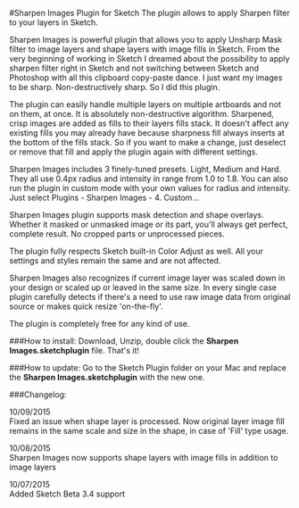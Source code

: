 
#Sharpen Images Plugin for Sketch
The plugin allows to apply Sharpen filter to your layers in Sketch.

Sharpen Images is powerful plugin that allows you to apply Unsharp Mask filter to image layers and shape layers with image fills in Sketch.
From the very beginning of working in Sketch I dreamed about the possibility to apply sharpen filter right in Sketch and not switching between Sketch and Photoshop with all this clipboard copy-paste dance. I just want my images to be sharp. Non-destructively sharp. So I did this plugin.

The plugin can easily handle multiple layers on multiple artboards and not on them, at once. It is absolutely non-destructive algorithm. Sharpened, crisp images are added as fills to their layers fills stack. It doesn't affect any existing fills you may already have because sharpness fill always inserts at the bottom of the fills stack. So if you want to make a change, just deselect or remove that fill and apply the plugin again with different settings.

Sharpen Images includes 3 finely-tuned presets. Light, Medium and Hard. They all use 0.4px radius and intensity in range from 1.0 to 1.8. You can also run the plugin in custom mode with your own values for radius and intensity. Just select Plugins - Sharpen Images - 4. Custom...

Sharpen Images plugin supports mask detection and shape overlays. Whether it masked or unmasked image or its part, you'll always get perfect, complete result. No cropped parts or unprocessed pieces. 

The plugin fully respects Sketch built-in Color Adjust as well. All your settings and styles remain the same and are not affected.

Sharpen Images also recognizes if current image layer was scaled down in your design or scaled up or leaved in the same size. In every single case plugin carefully detects if there's a need to use raw image data from original source or makes quick resize 'on-the-fly'.

The plugin is completely free for any kind of use. 

###How to install:
Download, Unzip, double click the <b>Sharpen Images.sketchplugin</b> file. That's it!

###How to update:
Go to the Sketch Plugin folder on your Mac and replace the <b>Sharpen Images.sketchplugin</b> with the new one.

###Changelog:

10/09/2015<br>
Fixed an issue when shape layer is processed. Now original layer image fill remains in the same scale and size in the shape, in case of 'Fill' type usage.

10/08/2015<br>
Sharpen Images now supports shape layers with image fills in addition to image layers

10/07/2015<br>
Added Sketch Beta 3.4 support
